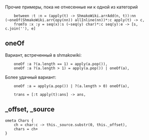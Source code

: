 Прочие примеры, пока не отнесенные ни к одной из категорий

```ometajs-eval
    between :t :n = (apply(t) -> ShmakoWiki.arrAdd(n, t)):nn (~oneOf(ShmakoWiki.arrCopy(nn)) allInline(nn))*:c apply(t) -> c,
    fromTo :x :y = seq(x):s (~seq(y) char)*:c seq(y):e -> [s, c.join(''), e]
```

## oneOf

Вариант, встреченный в shmakowiki:
```
    oneOf :a ?(a.length == 1) = apply(a.pop()),
    oneOf :a ?(a.length > 1) = apply(a.pop()) | oneOf(a),
```

Более удачный вариант:
```ometajs-eval
    oneOf :a = apply(a.pop()) | ?(a.length > 0) oneOf(a),
```

```ometajs-eval
    trans = [:t apply(t):ans] -> ans,
```

## _offset, _source

```
ometa Chars {
    ch = char:c -> this._source.substr(0, this._offset),
    chars = ch+
}
```
